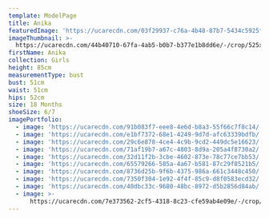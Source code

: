 ```yaml
---
template: ModelPage
title: Anika
featuredImage: 'https://ucarecdn.com/03f29937-c76a-4b48-87b7-5434c5925fd6/'
imageThumbnail: >-
  https://ucarecdn.com/44b40710-67fa-4ab5-b0b7-b377e1b8dd6e/-/crop/525x683/605,64/-/preview/
firstName: Anika
collection: Girls
height: 85cm
measurementType: bust
bust: 51cm
waist: 51cm
hips: 52cm
size: 18 Months
shoeSize: 6/7
imagePortfolio:
  - image: 'https://ucarecdn.com/91b083f7-eee8-4e6d-b8a3-55f66c7f8c14/'
  - image: 'https://ucarecdn.com/e1bf7372-68e1-4249-9d7d-afc63339bdfb/'
  - image: 'https://ucarecdn.com/29c6e878-4ce4-4c9b-9cd2-449dc5e16623/'
  - image: 'https://ucarecdn.com/71af19b7-a67c-4803-8d9a-205a4f8730a2/'
  - image: 'https://ucarecdn.com/32d11f2b-3cbe-4602-873e-78c77ce7bb53/'
  - image: 'https://ucarecdn.com/65579266-585a-4a67-b581-87c29f8521b5/'
  - image: 'https://ucarecdn.com/8736d25b-9f6b-4375-986a-661c3448c450/'
  - image: 'https://ucarecdn.com/7350f304-1e92-4f4f-85c9-d8f0583ecd32/'
  - image: 'https://ucarecdn.com/40dbc33c-9680-48bc-8972-d5b2856d84ab/'
  - image: >-
      https://ucarecdn.com/7e373562-2cf5-4318-8c23-cfe59ab4e09e/-/crop/8375x5488/0,95/-/preview/
---
```


